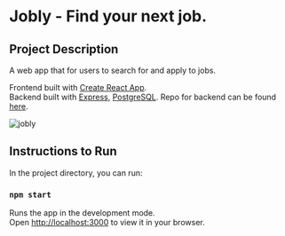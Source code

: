 # Jobly - Find your next job.

## Project Description

A web app that for users to search for and apply to jobs.

Frontend built with [Create React App](https://github.com/facebook/create-react-app).\
Backend built with [Express](https://expressjs.com/), [PostgreSQL](https://www.postgresql.org/). Repo for backend can be found [here](https://github.com/raytene-han/express-jobly).

![jobly](https://user-images.githubusercontent.com/13649573/202596121-a1cbff8a-dcd3-40e9-be74-b84e2a152442.gif)

## Instructions to Run

In the project directory, you can run:

### `npm start`

Runs the app in the development mode.\
Open [http://localhost:3000](http://localhost:3000) to view it in your browser.
